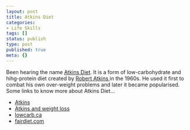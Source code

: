 ```yaml
---
layout: post
title: Atkins Diet
categories:
- Life Skills
tags: []
status: publish
type: post
published: true
meta: {}
---
```

Been hearing the name [Atkins Diet](http://en.wikipedia.org/wiki/Atkins_Nutritional_Approach). It is a form of low-carbohydrate and hihg-protein diet created by [Robert Atkins ](http://en.wikipedia.org/wiki/Robert_Atkins_%28nutritionist%29)in the 1960s. He used it first to combat his own over-weight problems and later it became popularised. Some links to know more about Atkins Diet...

- [Atkins](http://atkins.com/)
- [Atkins and weight loss](http://tom.cuy.net/atkins/)
- [lowcarb.ca](http://www.lowcarb.ca/)
- [fairdiet.com](http://www.fairdiet.com/)
